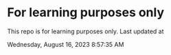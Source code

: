 # For learning purposes only
This repo is for learning purposes only.
Last updated at

Wednesday, August 16, 2023 8:57:35 AM

